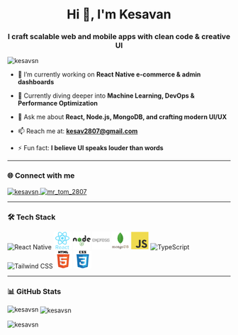 <h1 align="center">Hi 👋, I'm Kesavan</h1>
<h3 align="center">I craft scalable web and mobile apps with clean code & creative UI</h3>

<p align="left">
  <img src="https://komarev.com/ghpvc/?username=kesavsn&label=Profile%20views&color=0e75b6&style=flat" alt="kesavsn" />
</p>

- 🔭 I’m currently working on **React Native e-commerce & admin dashboards**

- 🌱 Currently diving deeper into **Machine Learning, DevOps & Performance Optimization**

- 💬 Ask me about **React, Node.js, MongoDB, and crafting modern UI/UX**

- 📫 Reach me at: **kesav2807@gmail.com**

- ⚡ Fun fact: **I believe UI speaks louder than words**

---

### 🌐 Connect with me

<p align="left">
  <a href="https://linkedin.com/in/kesavsn" target="blank">
    <img align="center" src="https://raw.githubusercontent.com/rahuldkjain/github-profile-readme-generator/master/src/images/icons/Social/linked-in-alt.svg" alt="kesavsn" height="30" width="40" />
  </a>
  <a href="https://www.instagram.com/mr_tom_2807/" target="blank">
    <img align="center" src="https://img.icons8.com/ios-filled/50/000000/instagram-new.png" alt="mr_tom_2807" height="30" width="30" />
  </a>
</p>

---

### 🛠️ Tech Stack

<p align="left">
  <img src="https://reactnative.dev/img/header_logo.svg" alt="React Native" width="40" height="40" />
  <img src="https://raw.githubusercontent.com/devicons/devicon/master/icons/react/react-original-wordmark.svg" alt="React" width="40" height="40"/>
  <img src="https://raw.githubusercontent.com/devicons/devicon/master/icons/nodejs/nodejs-original-wordmark.svg" alt="Node.js" width="40" height="40"/>
  <img src="https://raw.githubusercontent.com/devicons/devicon/master/icons/express/express-original-wordmark.svg" alt="Express" width="40" height="40"/>
  <img src="https://raw.githubusercontent.com/devicons/devicon/master/icons/mongodb/mongodb-original-wordmark.svg" alt="MongoDB" width="40" height="40"/>
  <img src="https://raw.githubusercontent.com/devicons/devicon/master/icons/javascript/javascript-original.svg" alt="JavaScript" width="40" height="40"/>
  <img src="https://www.vectorlogo.zone/logos/typescriptlang/typescriptlang-icon.svg" alt="TypeScript" width="40" height="40"/>
  <img src="https://www.vectorlogo.zone/logos/tailwindcss/tailwindcss-icon.svg" alt="Tailwind CSS" width="40" height="40"/>
  <img src="https://raw.githubusercontent.com/devicons/devicon/master/icons/html5/html5-original-wordmark.svg" alt="HTML5" width="40" height="40"/>
  <img src="https://raw.githubusercontent.com/devicons/devicon/master/icons/css3/css3-original-wordmark.svg" alt="CSS3" width="40" height="40"/>
</p>

---

### 📊 GitHub Stats

<p>
  <img align="left" src="https://github-readme-stats.vercel.app/api/top-langs?username=kesavsn&show_icons=true&locale=en&layout=compact" alt="kesavsn" />
</p>

<p>&nbsp;<img align="center" src="https://github-readme-stats.vercel.app/api?username=kesavsn&show_icons=true&locale=en" alt="kesavsn" /></p>

<p><img align="center" src="https://github-readme-streak-stats.herokuapp.com/?user=kesavsn&" alt="kesavsn" /></p>
